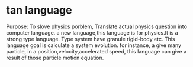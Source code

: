 tan language
===
Purpose: To slove physics porblem, Translate actual physics question into computer language. 
a new language,this language is for physics.It is a strong type language. Type system have granule rigid-body etc.
This language goal is calculate a system evolution.
for instance, a give many particle, in a position,velocity,accelerated speed,
this language can give a result of those particle motion equation.



